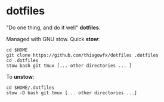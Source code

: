 dotfiles
========

"Do one thing, and do it well" **dotfiles**.

Managed with GNU stow. Quick **stow**:

    cd $HOME
    git clone https://github.com/thiagowfx/dotfiles .dotfiles
    cd .dotfiles
    stow bash git tmux [... other directories ... ]

To **unstow**:

    cd $HOME/.dotfiles
    stow -D bash git tmux [... other directories ...]
